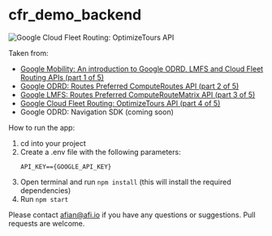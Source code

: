 # cfr_demo_backend

![Google Cloud Fleet Routing: OptimizeTours API](https://blog.afi.io/content/images/size/w1600/2023/10/Screen-Shot-2023-10-28-at-9.15.48-PM.png "Google Cloud Fleet Routing: OptimizeTours APII")

Taken from: 
- [Google Mobility: An introduction to Google ODRD, LMFS and Cloud Fleet Routing APIs (part 1 of 5)](https://www.afi.io/blog/google-mobility-an-introduction-to-google-odrd-lmfs-and-cloud-fleet-routing-apis/)
- [Google ODRD: Routes Preferred ComputeRoutes API (part 2 of 5)](https://afi.io/blog/google-odrd-routes-preferred-computeroutes-api/)
- [Google LMFS: Routes Preferred ComputeRouteMatrix API (part 3 of 5)](https://www.afi.io/blog/google-lmfs-routes-preferred-computeroutematrix-api/)
- [Google Cloud Fleet Routing: OptimizeTours API (part 4 of 5)](https://afi.io/blog/google-cloud-fleet-routing-optimizetours-api/)
- Google ODRD: Navigation SDK (coming soon)

 How to run the app:
 1. cd into your project
 2. Create a .env file with the following parameters: 
    ```
    API_KEY=={GOOGLE_API_KEY}
    ```
 3. Open terminal and run `npm install` (this will install the required dependencies)
 4. Run `npm start`

Please contact afian@afi.io if you have any questions or suggestions. Pull requests are welcome.
